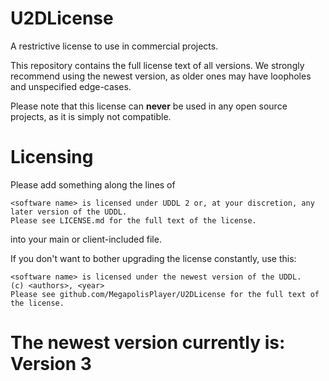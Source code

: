 # U2DLicense

A restrictive license to use in commercial projects.

This repository contains the full license text of all versions. We strongly recommend using the newest version, as older ones may have loopholes and unspecified edge-cases.

Please note that this license can **never** be used in any open source projects, as it is simply not compatible.

# Licensing

Please add something along the lines of
```
<software name> is licensed under UDDL 2 or, at your discretion, any later version of the UDDL.
Please see LICENSE.md for the full text of the license.
```
into your main or client-included file.

If you don't want to bother upgrading the license constantly, use this:
```
<software name> is licensed under the newest version of the UDDL.
(c) <authors>, <year>
Please see github.com/MegapolisPlayer/U2DLicense for the full text of the license.
```

# The newest version currently is: Version 3
